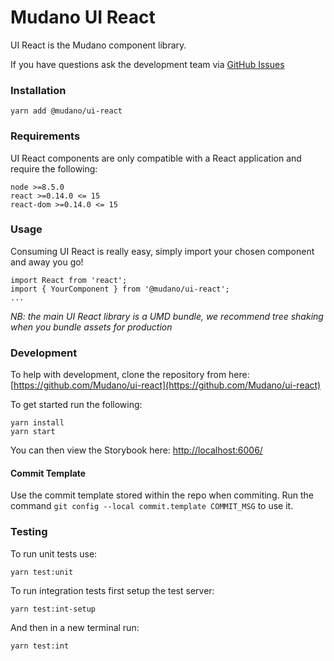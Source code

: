 # Mudano UI React

UI React is the Mudano component library.

If you have questions ask the development team via [GitHub Issues](https://github.com/Mudano/ui-react/issues)

### Installation

    yarn add @mudano/ui-react

### Requirements

UI React components are only compatible with a React application and require the following:

    node >=8.5.0
    react >=0.14.0 <= 15
    react-dom >=0.14.0 <= 15

### Usage

Consuming UI React is really easy, simply import your chosen component and away you go!

    import React from 'react';
    import { YourComponent } from '@mudano/ui-react';
    ...

_NB: the main UI React library is a UMD bundle, we recommend tree shaking when you bundle assets for production_

### Development

To help with development, clone the repository from here: [https://github.com/Mudano/ui-react](https://github.com/Mudano/ui-react)

To get started run the following:

    yarn install
    yarn start

You can then view the Storybook here: [http://localhost:6006/](http://localhost:6006/)

#### Commit Template

Use the commit template stored within the repo when commiting. Run the command `git config --local commit.template COMMIT_MSG` to use it.

### Testing

To run unit tests use:

    yarn test:unit

To run integration tests first setup the test server:

    yarn test:int-setup

And then in a new terminal run:

    yarn test:int
